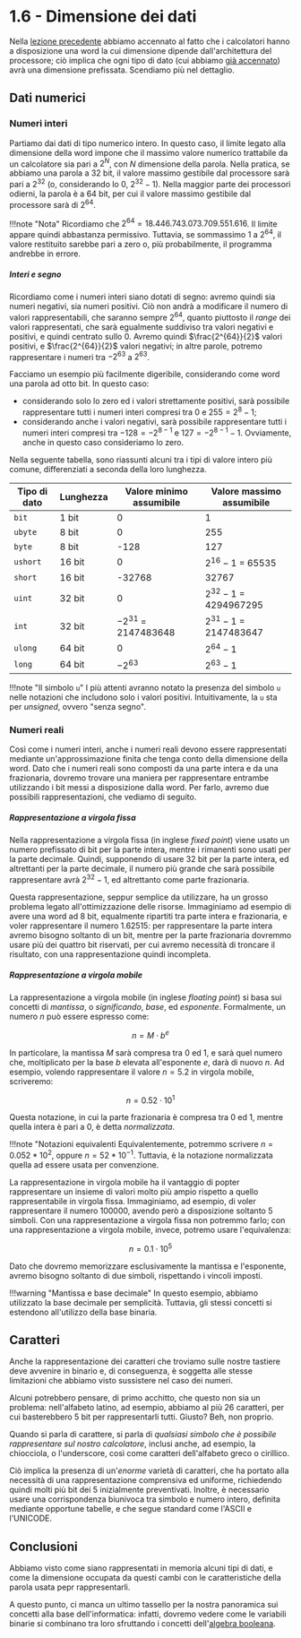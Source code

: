 # 1.6 - Dimensione dei dati

Nella [lezione precedente](05_sis_bin.md) abbiamo accennato al fatto che i calcolatori hanno a disposizione una word la cui dimensione dipende dall'architettura del processore; ciò implica che ogni tipo di dato (cui abbiamo [già accennato](02_data_repr.md)) avrà una dimensione prefissata. Scendiamo più nel dettaglio.

## Dati numerici

### Numeri interi

Partiamo dai dati di tipo numerico intero. In questo caso, il limite legato alla dimensione della word impone che il massimo valore numerico trattabile da un calcolatore sia pari a $2^N$, con $N$ dimensione della parola. Nella pratica, se abbiamo una parola a $32$ bit, il valore massimo gestibile dal processore sarà pari a $2^{32}$ (o, considerando lo $0$, $2^{32}-1$). Nella maggior parte dei processori odierni, la parola è a $64$ bit, per cui il valore massimo gestibile dal processore sarà di $2^{64}$.

!!!note "Nota"
    Ricordiamo che $2^{64} = 18.446.743.073.709.551.616$. Il limite appare quindi abbastanza permissivo. Tuttavia, se sommassimo $1$ a $2^{64}$, il valore restituito sarebbe pari a zero o, più probabilmente, il programma andrebbe in errore.

##### Interi e segno

Ricordiamo come i numeri interi siano dotati di segno: avremo quindi sia numeri negativi, sia numeri positivi. Ciò non andrà a modificare il numero di valori rappresentabili, che saranno sempre $2^{64}$, quanto piuttosto il *range* dei valori rappresentati, che sarà egualmente suddiviso tra valori negativi e positivi, e quindi centrato sullo $0$. Avremo quindi $\frac{2^{64}}{2}$ valori positivi, e $\frac{2^{64}}{2}$ valori negativi; in altre parole, potremo rappresentare i numeri tra $-2^{63}$ a $2^{63}$.

Facciamo un esempio più facilmente digeribile, considerando come word una parola ad otto bit. In questo caso:

- considerando solo lo zero ed i valori strettamente positivi, sarà possibile rappresentare tutti i numeri interi compresi tra $0$ e $255 = 2^{8}-1$;
- considerando anche i valori negativi, sarà possibile rappresentare tutti i numeri interi compresi tra $-128 = -2^{8-1}$ e $127 = -2^{8-1}-1$. Ovviamente, anche in questo caso consideriamo lo zero.

Nella seguente tabella, sono riassunti alcuni tra i tipi di valore intero più comune, differenziati a seconda della loro lunghezza.

| Tipo di dato | Lunghezza | Valore minimo assumibile | Valore massimo assumibile |
| ------------ | --------- | ------------------------ | ------------------------- |
| `bit`        | 1 bit     | 0                        | 1                         |
| `ubyte`      | 8 bit     | 0                        | 255                       |
| `byte`       | 8 bit     | -128                     | 127                       |
| `ushort`     | 16 bit    | 0                        | $2^{16} - 1$ = 65535      |
| `short`      | 16 bit    | -32768                   | 32767                     |
| `uint`       | 32 bit    | 0                        | $2^{32} - 1$ = 4294967295 |
| `int`        | 32 bit    | $-2^{31}$ = 2147483648   | $2^{31} - 1$ = 2147483647 |
| `ulong`      | 64 bit    | 0                        | $2^{64} - 1$              |
| `long`       | 64 bit    | $-2^{63}$                | $2^{63} - 1$              |

!!!note "Il simbolo `u`"
    I più attenti avranno notato la presenza del simbolo `u` nelle notazioni che includono solo i valori positivi. Intuitivamente, la `u` sta per *unsigned*, ovvero "senza segno".

### Numeri reali

Così come i numeri interi, anche i numeri reali devono essere rappresentati mediante un'approssimazione finita che tenga conto della dimensione della word. Dato che i numeri reali sono composti da una parte intera e da una frazionaria, dovremo trovare una maniera per rappresentare entrambe utilizzando i bit messi a disposizione dalla word. Per farlo, avremo due possibili rappresentazioni, che vediamo di seguito.

##### Rappresentazione a virgola fissa

Nella rappresentazione a virgola fissa (in inglese *fixed point*) viene usato un numero prefissato di bit per la parte intera, mentre i rimanenti sono usati per la parte decimale. Quindi, supponendo di usare $32$ bit per la parte intera, ed altrettanti per la parte decimale, il numero più grande che sarà possibile rappresentare avrà $2^{32}-1$, ed altrettanto come parte frazionaria.

Questa rappresentazione, seppur semplice da utilizzare, ha un grosso problema legato all'ottimizzazione delle risorse. Immaginiamo ad esempio di avere una word ad $8$ bit, equalmente ripartiti tra parte intera e frazionaria, e voler rappresentare il numero $1.62515$: per rappresentare la parte intera avremo bisogno soltanto di un bit, mentre per la parte frazionaria dovremmo usare più dei quattro bit riservati, per cui avremo necessità di troncare il risultato, con una rappresentazione quindi incompleta.

##### Rappresentazione a virgola mobile

La rappresentazione a virgola mobile (in inglese *floating point*) si basa sui concetti di *mantissa*, o *significando*, *base*, ed *esponente*. Formalmente, un numero $n$ può essere espresso come:

$$
n = M \cdot b^e
$$

In particolare, la mantissa $M$ sarà compresa tra $0$ ed $1$, e sarà quel numero che, moltiplicato per la base $b$ elevata all'esponente $e$, darà di nuovo $n$. Ad esempio, volendo rappresentare il valore $n = 5.2$ in virgola mobile, scriveremo:

$$
n = 0.52 \cdot 10^1
$$

Questa notazione, in cui la parte frazionaria è compresa tra $0$ ed $1$, mentre quella intera è pari a $0$, è detta *normalizzata*. 

!!!note "Notazioni equivalenti
    Equivalentemente, potremmo scrivere $n = 0.052 * 10^2$, oppure $n = 52 * 10^{-1}$. Tuttavia, è la notazione normalizzata quella ad essere usata per convenzione.

La rappresentazione in virgola mobile ha il vantaggio di popter rappresentare un insieme di valori molto più ampio rispetto a quello rappresentabile in virgola fissa. Immaginiamo, ad esempio, di voler rappresentare il numero $100000$, avendo però a disposizione soltanto $5$ simboli. Con una rappresentazione a virgola fissa non potremmo farlo; con una rappresentazione a virgola mobile, invece, potremo usare l'equivalenza:

$$
n = 0.1 \cdot 10^5
$$

Dato che dovremo memorizzare esclusivamente la mantissa e l'esponente, avremo bisogno soltanto di due simboli, rispettando i vincoli imposti.

!!!warning "Mantissa e base decimale"
    In questo esempio, abbiamo utilizzato la base decimale per semplicità. Tuttavia, gli stessi concetti si estendono all'utilizzo della base binaria.

## Caratteri

Anche la rappresentazione dei caratteri che troviamo sulle nostre tastiere deve avvenire in binario e, di conseguenza, è soggetta alle stesse limitazioni che abbiamo visto sussistere nel caso dei numeri.

Alcuni potrebbero pensare, di primo acchitto, che questo non sia un problema: nell'alfabeto latino, ad esempio, abbiamo al più 26 caratteri, per cui basterebbero $5$ bit per rappresentarli tutti. Giusto? Beh, non proprio.

Quando si parla di carattere, si parla di *qualsiasi simbolo che è possibile rappresentare sul nostro calcolatore*, inclusi anche, ad esempio, la chiocciola, o l'underscore, così come caratteri dell'alfabeto greco o cirillico.

Ciò implica la presenza di un'*enorme* varietà di caratteri, che ha portato alla necessità di una rappresentazione comprensiva ed uniforme, richiedendo quindi molti più bit dei $5$ inizialmente preventivati. Inoltre, è necessario usare una corrispondenza biunivoca tra simbolo e numero intero, definita mediante opportune tabelle, e che segue standard come l'ASCII e l'UNICODE.

## Conclusioni

Abbiamo visto come siano rappresentati in memoria alcuni tipi di dati, e come la dimensione occupata da questi cambi con le caratteristiche della parola usata pepr rappresentarli.

A questo punto, ci manca un ultimo tassello per la nostra panoramica sui concetti alla base dell'informatica: infatti, dovremo vedere come le variabili binarie si combinano tra loro sfruttando i concetti dell'[algebra booleana](./07_boole/01_intro.md).
